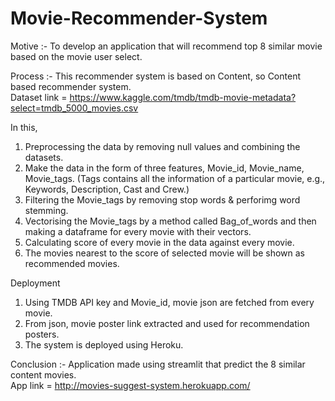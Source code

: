 # Movie-Recommender-System
Motive :-
To develop an application that will recommend top 8 similar movie based on the movie user select.

Process :- 
This recommender system is based on Content, so Content based recommender system. <br>
Dataset link = https://www.kaggle.com/tmdb/tmdb-movie-metadata?select=tmdb_5000_movies.csv <p>
In this, 
1. Preprocessing the data by removing null values and combining the datasets.
2. Make the data in the form of three features, Movie_id, Movie_name, Movie_tags.
(Tags contains all the information of a particular movie, e.g., Keywords, Description, Cast and Crew.)
3. Filtering the Movie_tags by removing stop words & perforimg word stemming.
4. Vectorising the Movie_tags by a method called Bag_of_words and then making a dataframe for every movie with their vectors.
5. Calculating score of every movie in the data against every movie.
6. The movies nearest to the score of selected movie will be shown as recommended movies.

Deployment
1. Using TMDB API key and Movie_id, movie json are fetched from every movie.
2. From json, movie poster link extracted and used for recommendation posters.
3. The system is deployed using Heroku.

Conclusion :-
Application made using streamlit that predict the 8 similar content movies.<br>
App link = http://movies-suggest-system.herokuapp.com/
